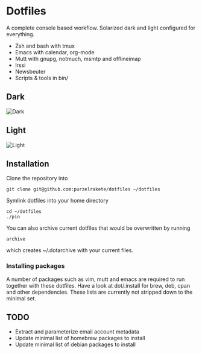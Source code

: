# Dotfiles

A complete console based workflow. Solarized dark and light configured for
everything.

- Zsh and bash with tmux
- Emacs with calendar, org-mode
- Mutt with gnupg, notmuch, msmtp and offlineimap
- Irssi
- Newsbeuter
- Scripts & tools in bin/

## Dark

![Dark](http://dl.dropboxusercontent.com/s/eu2bw6g3rk38pem/2013-12-20%20at%2014.33.png)

## Light

![Light](http://dl.dropboxusercontent.com/s/mozg8n588eip4dh/2013-12-20%20at%2014.52.png)

## Installation

Clone the repository into

    git clone git@github.com:purzelrakete/dotfiles ~/dotfiles

Symlink dotfiles into your home directory

    cd ~/dotfiles
    ./pin

You can also archive current dotfiles that would be overwritten by running

    archive

which creates ~/.dotarchive with your current files.

### Installing packages

A number of packages such as vim, mutt and emacs are required to run together
with these dotfiles. Have a look at dot/.install for brew, deb, cpan and other
dependencies. These lists are currently not stripped down to the minimal set.

## TODO

- Extract and parameterize email account metadata
- Update minimal list of homebrew packages to install
- Update minimal list of debian packages to install


